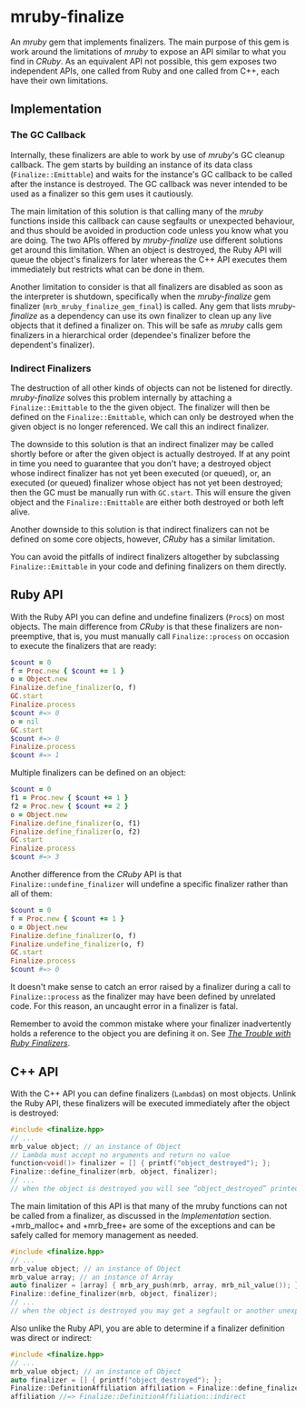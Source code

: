 # mruby-finalize

An _mruby_ gem that implements finalizers. The main purpose of this gem is work around the limitations of _mruby_ to expose an API similar to what you find in _CRuby_. As an equivalent API not possible, this gem exposes two independent APIs, one called from Ruby and one called from C++, each have their own limitations.

## Implementation

### The GC Callback

Internally, these finalizers are able to work by use of _mruby_'s GC cleanup callback. The gem starts by building an instance of its data class (`Finalize::Emittable`) and waits for the instance's GC callback to be called after the instance is destroyed. The GC callback was never intended to be used as a finalizer so this gem uses it cautiously.

The main limitation of this solution is that calling many of the _mruby_ functions inside this callback can cause segfaults or unexpected behaviour, and thus should be avoided in production code unless you know what you are doing. The two APIs offered by _mruby-finalize_ use different solutions get around this limitation. When an object is destroyed, the Ruby API will queue the object's finalizers for later whereas the C++ API executes them immediately but restricts what can be done in them.

Another limitation to consider is that all finalizers are disabled as soon as the interpreter is shutdown, specifically when the _mruby-finalize_ gem finalizer (`mrb_mruby_finalize_gem_final`) is called. Any gem that lists _mruby-finalize_ as a dependency can use its own finalizer to clean up any live objects that it defined a finalizer on. This will be safe as _mruby_ calls gem finalizers in a hierarchical order (dependee's finalizer before the dependent's finalizer).

### Indirect Finalizers

The destruction of all other kinds of objects can not be listened for directly.  _mruby-finalize_ solves this problem internally by attaching a `Finalize::Emittable` to the the given object. The finalizer will then be defined on the `Finalize::Emittable`, which can only be destroyed when the given object is no longer referenced. We call this an indirect finalizer.

The downside to this solution is that an indirect finalizer may be called shortly before or after the given object is actually destroyed. If at any point in time you need to guarantee that you don't have; a destroyed object whose indirect finalizer has not yet been executed (or queued), or, an executed (or queued) finalizer whose object has not yet been destroyed; then the GC must be manually run with `GC.start`. This will ensure the given object and the `Finalize::Emittable` are either both destroyed or both left alive.

Another downside to this solution is that indirect finalizers can not be defined on some core objects, however, _CRuby_ has a similar limitation.

You can avoid the pitfalls of indirect finalizers altogether by subclassing `Finalize::Emittable` in your code and defining finalizers on them directly.

## Ruby API

With the Ruby API you can define and undefine finalizers (`Proc`s) on most objects. The main difference from _CRuby_ is that these finalizers are non-preemptive, that is, you must manually call `Finalize::process` on occasion to execute the finalizers that are ready:
```ruby
$count = 0
f = Proc.new { $count += 1 }
o = Object.new
Finalize.define_finalizer(o, f)
GC.start
Finalize.process
$count #=> 0
o = nil
GC.start
$count #=> 0
Finalize.process
$count #=> 1
```

Multiple finalizers can be defined on an object:
```ruby
$count = 0
f1 = Proc.new { $count += 1 }
f2 = Proc.new { $count += 2 }
o = Object.new
Finalize.define_finalizer(o, f1)
Finalize.define_finalizer(o, f2)
GC.start
Finalize.process
$count #=> 3
```

Another difference from the _CRuby_ API is that `Finalize::undefine_finalizer` will undefine a specific finalizer rather than all of them:
```ruby
$count = 0
f = Proc.new { $count += 1 }
o = Object.new
Finalize.define_finalizer(o, f)
Finalize.undefine_finalizer(o, f)
GC.start
Finalize.process
$count #=> 0
```

It doesn't make sense to catch an error raised by a finalizer during a call to `Finalize::process` as the finalizer may have been defined by unrelated code. For this reason, an uncaught error in a finalizer is fatal.

Remember to avoid the common mistake where your finalizer inadvertently holds a reference to the object you are defining it on. See [_The Trouble with Ruby Finalizers_](https://www.mikeperham.com/2010/02/24/the-trouble-with-ruby-finalizers/).

## C++ API

With the C++ API you can define finalizers (`Lambda`s) on most objects. Unlink the Ruby API, these finalizers will be executed immediately after the object is destroyed:
```cpp
#include <finalize.hpp>
// ...
mrb_value object; // an instance of Object
// Lambda must accept no arguments and return no value
function<void()> finalizer = [] { printf("object_destroyed"); };
Finalize::define_finalizer(mrb, object, finalizer);
// ...
// when the object is destroyed you will see “object_destroyed” printed
```

The main limitation of this API is that many of the mruby functions can not be called from a finalizer, as discussed in the _Implementation_ section. +mrb_malloc+ and +mrb_free+ are some of the exceptions and can be safely called for memory management as needed.
```cpp
#include <finalize.hpp>
// ...
mrb_value object; // an instance of Object
mrb_value array; // an instance of Array
auto finalizer = [array] { mrb_ary_push(mrb, array, mrb_nil_value()); };
Finalize::define_finalizer(mrb, object, finalizer);
// ...
// when the object is destroyed you may get a segfault or another unexpected error
```

Also unlike the Ruby API, you are able to determine if a finalizer definition was direct or indirect:
```cpp
#include <finalize.hpp>
// ...
mrb_value object; // an instance of Object
auto finalizer = [] { printf("object_destroyed"); };
Finalize::DefinitionAffiliation affiliation = Finalize::define_finalizer(mrb, object, finalizer);
affiliation //=> Finalize::DefinitionAffiliation::indirect
```

